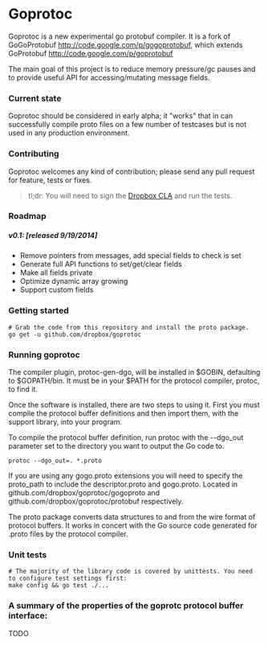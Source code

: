 # Goprotoc 

Goprotoc is a new experimental go protobuf compiler.  It is a fork of GoGoProtobuf http://code.google.com/p/gogoprotobuf, which extends GoProtobuf http://code.google.com/p/goprotobuf

The main goal of this project is to reduce memory pressure/gc pauses and to provide useful API for accessing/mutating message fields.

### Current state

Goprotoc should be considered in early alpha; it "works" that in can successfully compile proto files
on a few number of testcases but is not used in any production environment.

### Contributing

Goprotoc welcomes any kind of contribution; please send any pull request for feature, tests or fixes.
> tl;dr: You will need to sign the [Dropbox CLA](https://opensource.dropbox.com/cla/) and run the tests.

### Roadmap

##### v0.1: [released 9/19/2014]
- Remove pointers from messages, add special fields to check is set
- Generate full API functions to set/get/clear fields
- Make all fields private
- Optimize dynamic array growing
- Support custom fields

### Getting started

	# Grab the code from this repository and install the proto package.
	go get -u github.com/dropbox/goprotoc

### Running goprotoc

The compiler plugin, protoc-gen-dgo, will be installed in $GOBIN, defaulting to $GOPATH/bin. It must be in your $PATH for the protocol compiler, protoc, to find it.

Once the software is installed, there are two steps to using it. First you must compile the protocol buffer definitions and then import them, with the support library, into your program.

To compile the protocol buffer definition, run protoc with the --dgo_out parameter set to the directory you want to output the Go code to.

	protoc --dgo_out=. *.proto

If you are using any gogo.proto extensions you will need to specify the proto_path to include the descriptor.proto and gogo.proto. Located in github.com/dropbox/goprotoc/gogoproto and github.com/dropbox/goprotoc/protobuf respectively.

The proto package converts data structures to and from the
wire format of protocol buffers.  It works in concert with the
Go source code generated for .proto files by the protocol compiler.

### Unit tests

	# The majority of the library code is covered by unittests. You need to configure test settings first:
	make config && go test ./...
	

### A summary of the properties of the goprotc protocol buffer interface:

TODO
